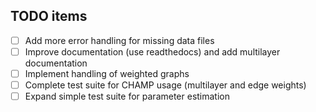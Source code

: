 ## TODO items

- [ ] Add more error handling for missing data files
- [ ] Improve documentation (use readthedocs) and add multilayer documentation
- [ ] Implement handling of weighted graphs
- [ ] Complete test suite for CHAMP usage (multilayer and edge weights)
- [ ] Expand simple test suite for parameter estimation